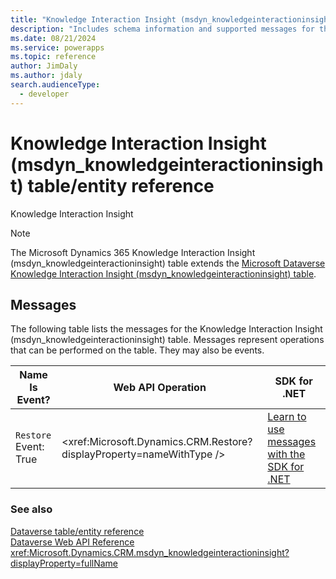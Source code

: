 ```yaml
---
title: "Knowledge Interaction Insight (msdyn_knowledgeinteractioninsight) table/entity reference (Microsoft Dynamics 365)"
description: "Includes schema information and supported messages for the Knowledge Interaction Insight (msdyn_knowledgeinteractioninsight) table/entity with Microsoft Dynamics 365."
ms.date: 08/21/2024
ms.service: powerapps
ms.topic: reference
author: JimDaly
ms.author: jdaly
search.audienceType: 
  - developer
---
```


# Knowledge Interaction Insight (msdyn_knowledgeinteractioninsight) table/entity reference

Knowledge Interaction Insight

> [!NOTE]
> The Microsoft Dynamics 365 Knowledge Interaction Insight (msdyn_knowledgeinteractioninsight) table extends the [Microsoft Dataverse Knowledge Interaction Insight (msdyn_knowledgeinteractioninsight) table](/power-apps/developer/data-platform/reference/entities/msdyn_knowledgeinteractioninsight).


## Messages

The following table lists the messages for the Knowledge Interaction Insight (msdyn_knowledgeinteractioninsight) table.
Messages represent operations that can be performed on the table. They may also be events.

| Name <br />Is Event? |Web API Operation |SDK for .NET |
| ---- | ----- |----- |
| `Restore`<br />Event: True |<xref:Microsoft.Dynamics.CRM.Restore?displayProperty=nameWithType /> |[Learn to use messages with the SDK for .NET](/power-apps/developer/data-platform/org-service/use-messages)|





### See also

[Dataverse table/entity reference](../about-entity-reference.md)  
[Dataverse Web API Reference](/power-apps/developer/data-platform/webapi/reference/about)   
<xref:Microsoft.Dynamics.CRM.msdyn_knowledgeinteractioninsight?displayProperty=fullName>
